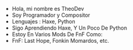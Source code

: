 - Hola, mi nombre es TheoDev
- Soy Programador y Compositor
- Lenguajes : Haxe, Python
- Sigo Aprendiendo Haxe, Y Un Poco De Python
- Estoy En Varios Mods De FnF Como:
- FnF: Last Hope, Fonkin Momardos, etc.

<!---
TheoDevelops/TheoDevelops is a ✨ special ✨ repository because its `README.md` (this file) appears on your GitHub profile.
You can click the Preview link to take a look at your changes.
--->
